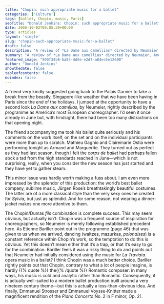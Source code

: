 ```yaml
---
title: "Chopin: such appropriate music for a ballet"
categories: ['Culture']
tags: [ballet, Chopin, music, Paris]
seoTitle: "Donald Jenkins: Chopin: such appropriate music for a ballet"
date: 2006-10-02T09:05:39+00:00
type: articles
layout: 'single'
slug: "chopin-such-appropriate-music-for-a-ballet"  
draft: false
description: "A review of *La Dame aux camellias* directed by Neumaier, Americas most European choreographer."
summary: "A review of *La Dame aux camellias* directed by Neumaier, Americas most European choreographer. A truly splendid production with the world’s best ballet company, sublime music, Jürgen Rose’s breathtakingly beautiful costumes. The music was superb, but Chopin was a frequent source of inspiration for choreographers, so Neumeier is merely following established precedent here."
featured_image: "500f34b8-ba54-4d0e-e2d7-a04ec6e12600"
author: "Donald Jenkins"
showthedate: false
tableofcontents: false
noindex: false
---
```


A friend very kindly suggested going back to the Palais Garnier to take a break from the beastly, Singapore-like weather that we have been having in Paris since the end of the holidays. I jumped at the opportunity to have a second look *La Dame aux camélias*, by Neumeier, rightly described by the programme as America’s most European choreographer. I’d seen it once already in June but, with hindsight, there had been too many distractions on that opening night.

The friend accompanying me took his ballet quite seriously and his comments on the work itself, on the set and on the individual participants were more than up to scratch. Mathieu Gagnio and Clairemarie Ostia were performing tonight as Armand and Marguerite. They turned out as perfect as they had last season, though I felt the *corps de ballet* had perhaps fallen abck a tad from the high standards reached in June—which is not surprising, really, when you consider the new season has just started and they have yet to gather steam.

This minor issue was hardly worth making a fuss about. I am even more impressed by the splendor of this production: the world’s best ballet company, sublime music, Jürgen Rose’s breathtakingly beautiful costumes. The latter are of a more classical style than the very sexy ones he created for _Sylvia_, but just as splendid. And for some reason, not wearing a dinner-jacket makes one more attentive to them.

The Chopin/Dumas *fils* combination is complete success. This may seem obvious, but actually isn’t: Chopin was a frequent source of inspiration for choreographers, so Neumeier is merely following established precedent here. As Etienne Bariller point out in the programme (page 46) that was given to us when we arrived, dancing (waltzes, mazurkas, *polonaises*) is a constant reference within Chopin’s work, so the temptation to do this is obvious. Yet this doesn’t mean either that it’s a trap, or that it’s easy to go for the combination. Bariller feels it was a risky thing to do and points out that Neumeier had initially considered using the music for _La Traviata_. opera music in a ballet? I think Chopin was a much better choice. Bariller rightly points out that Chopin, contrary to what a lot of people imagine, is hardly {{% quote %}} the{{% /quote %}}  Romantic composer: in many ways, his music is cold and analytic rather than Romantic. Consequently, it is actually well-suited to a modern ballet production built around a very nineteen century theme—but this is actually a less-than-obvious idea. And finally, Emmanuel Strosser and Emmanuel Voysse-Knitter made a magnificent rendition of the *Piano Concerto* No. 2 in F minor, Op. 21.